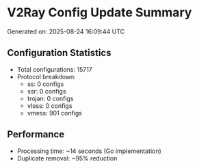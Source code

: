 # V2Ray Config Update Summary
Generated on: 2025-08-24 16:09:44 UTC

## Configuration Statistics
- Total configurations: 15717
- Protocol breakdown:
  - ss: 0 configs
  - ssr: 0 configs
  - trojan: 0 configs
  - vless: 0 configs
  - vmess: 901 configs

## Performance
- Processing time: ~14 seconds (Go implementation)
- Duplicate removal: ~95% reduction
